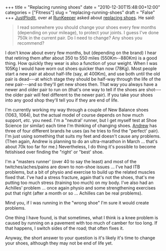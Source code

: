 +++
title = "Replacing running shoes"
date = "2010-12-30T15:48:00+12:00"
categories = ["Fitness"]
slug = "replacing-running-shoes"
draft = "False"
+++
[JustPlodIt](http://runkeeper.com/user/justplodit), over at
[RunKeeper](http://runkeeper.com/) asked about [replacing
shoes](http://runkeeper.com/user/justplodit/activity/21714311). He said:

> I read somewhere you should change your shoes every few months
> (depending on your mileage), to protect your joints. I guess I've done
> 750k in the current pair. Do I need to change? Any shoes you
> recommend?

I don't know about every few months, but (depending on the brand) I hear
that retiring them after about 350 to 550 miles (550Km--880Km) is a
good thing. How quickly they wear is also a function of your weight.
When I was 105Kg I would have worn out shoes quicker than now (78Kg).
Most people start a new pair at about half-life (say, at 400Km), and
use
both until the old pair is dead---at which stage they should be half-way
through the life of the new pair---and so they'll get new shoes then.
That way you always have a newer and older pair to run on (that's one
way to tell if the shoes are shot---the older pair will feel different
to the newer pair). If you take your shoes into any good shop they'll
tell you if they are end of life.

I'm currently working my way through a couple of New Balance shoes
(1063, 1064), but the actual model of course depends on how much
support, _etc._ you need. I'm a "neutral' runner, but I get myself
test at Shoe Science (or similar) each time I'm thinking of changing
shoes. [Andrew](http://www.andrewisgettingfit.com/) has three of four
different brands he uses (as he tries to find the "perfect' pair). I'm
just using something that suits my feet and doesn't cause any problems.
(Then again, Andrew is planning to do an ultra-marathon in March ...
that's about 70k too far for me.) Nevertheless, I do thing it's possible
to become fetishised over finding the "right' or "best' shoe.

I'm a "masters runner' (over 40 to say the least) and most of the
twitches/aches/pains are down to non-shoe issues ... I've had ITB
problems, but a bit of physio and exercise to build up the related
muscles fixed that. I've had a stress fracture, again that's not the
shoes, that's me putting too much stress (training too much) on my body.
I've also had an Achilles' problem ... once again physio and some
strengthening exercises put that right (after a month or so ... Achilles
can be real problems).

Mind you, if I was running in the "wrong shoe" I'm sure it would create
problems.

One thing I have found, is that sometimes, what I think is a knee
problem is caused by running on a pavement with too much of camber for
too long. If that happens, I switch sides of the road; that often fixes
it.

Anyway, the short answer to your question is it's likely it's time to
change your shoes, although they may not be end of life yet.

